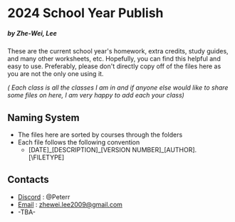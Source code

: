 # 2024 School Year Publish
##### by Zhe-Wei, Lee 

These are the current school year's homework, extra credits, study guides, and many other worksheets, etc. Hopefully, you can find this helpful and easy to use. Preferably, please don't directly copy off of the files here as you are not the only one using it. 

*( Each class is all the classes I am in and if anyone else would like to share some files on here, I am very happy to add each your class)*
## Naming System
 - The files here are sorted by courses through the folders
 - Each file follows the following convention
	 - \[DATE]\_\[DESCRIPTION]\_\[VERSION NUMBER]\_\[AUTHOR].\[\FILETYPE]

## Contacts
- [Discord](https://discord.com/users/773323104524173384) : @Peterr
- [Email](mailto:zhewei.lee2009@gmail.com)  : zhewei.lee2009@gmail.com
- -TBA-

